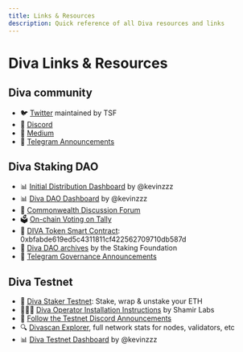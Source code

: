 ```yaml
---
title: Links & Resources
description: Quick reference of all Diva resources and links
---
```


# Diva Links & Resources

## Diva community

- 🐦 [Twitter](https://twitter.com/divastaking) maintained by TSF
- 👾 [Discord](https://discord.gg/diva)
- 📰 [Medium](https://divastaking.medium.com)
- 📣 [Telegram Announcements](https://t.me/followdiva)

## Diva Staking DAO

- 📊 [Initial Distribution Dashboard](https://dune.com/kevinzzz/diva-airdrop-claim) by @kevinzzz
- 📊 [Diva DAO Dashboard](https://dune.com/kevinzzz/diva-dao) by @kevinzzz
- 💬 [Commonwealth Discussion Forum](https://commonwealth.im/divastaking/discussion)
- 🗳️ [On-chain Voting on Tally](https://tally.xyz/gov/diva)
- 🔢 [DIVA Token Smart Contract](https://etherscan.io/token/0xbfabde619ed5c4311811cf422562709710db587d): 0xbfabde619ed5c4311811cf422562709710db587d
- 📗 [Diva DAO archives](https://github.com/staking-foundation/diva-dao) by the Staking Foundation
- 📣 [Telegram Governance Announcements](https://t.me/divagovernance)

## Diva Testnet

- 💠 [Diva Staker Testnet](https://stake.diva.community): Stake, wrap & unstake your ETH
- 👷🏼‍♀️ [Diva Operator Installation Instructions](https://docs.shamirlabs.org/) by Shamir Labs
- 📣 [Follow the Testnet Discord Announcements](https://discord.com/channels/1041618287500460083/1139972545144160256)
- 🔍 [Divascan Explorer](https://divascan.io/), full network stats for nodes, validators, etc
- 📊 [Diva Testnet Dashboard](https://dune.com/kevinzzz/diva-testnet-operation-status) by @kevinzzz
